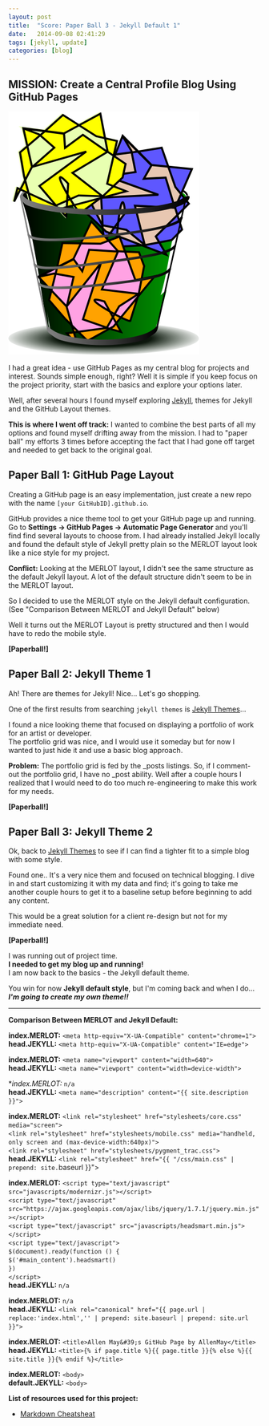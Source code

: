 ```yaml
---
layout: post
title:  "Score: Paper Ball 3 - Jekyll Default 1"
date:   2014-09-08 02:41:29
tags: [jekyll, update]
categories: [blog]
---
```

## **MISSION:** Create a Central Profile Blog Using GitHub Pages

<img src="/images/paperballOPTIMIZED.svg" alt="Paperball" class="post-icon">

I had a great idea - use GitHub Pages as my central blog for projects and interest. Sounds simple enough, right? Well it is simple if you keep focus on the project priority, start with the basics and explore your options later.

Well, after several hours I found myself exploring [Jekyll][jekyll], themes for Jekyll and the GitHub Layout themes. 

**This is where I went off track:** I wanted to combine the best parts of all my options and found myself drifting away from the mission.
I had to "paper ball" my efforts 3 times before accepting the fact that I had gone off target and needed to get back to the original goal.

## **Paper Ball 1:** GitHub Page Layout
Creating a GitHub page is an easy implementation, just create a new repo with the name `[your GitHubID].github.io`. 

GitHub provides a nice theme tool to get your GitHub page up and running. Go to **Settings -> GitHub Pages -> Automatic Page Generator** and you'll find find several layouts to choose from. I had already installed Jekyll locally and found the default style of Jekyll pretty plain so the MERLOT layout look like a nice style for my project.

**Conflict:** Looking at the MERLOT layout, I didn't see the same structure as the default Jekyll layout. A lot of the default structure didn't seem to be in the MERLOT layout.

So I decided to use the MERLOT style on the Jekyll default configuration. <span class="parened">(See "Comparison Between MERLOT and Jekyll Default" below)</span>

Well it turns out the MERLOT Layout is pretty structured and then I would have to redo the mobile style.

**[Paperball!]**

## **Paper Ball 2:** Jekyll Theme 1
Ah! There are themes for Jekyll! Nice... Let's go shopping.

One of the first results from searching `jekyll themes` is [Jekyll Themes][jekyllthemes]...

I found a nice looking theme that focused on displaying a portfolio of work for an artist or developer.  
The portfolio grid was nice, and I would use it someday but for now I wanted to just hide it and use a basic blog approach. 

**Problem:** The portfolio grid is fed by the _posts listings. So, if I comment-out the portfolio grid, I have no _post ability. Well after a couple hours I realized that I would need to do too much re-engineering to make this work for my needs.

**[Paperball!]**

## **Paper Ball 3:** Jekyll Theme 2
Ok, back to [Jekyll Themes][jekyllthemes] to see if I can find a tighter fit to a simple blog with some style.

Found one.. It's a very nice them and focused on technical blogging. I dive in and start customizing it with my data and find; it's going to take me another couple hours to get it to a baseline setup before beginning to add any content.

This would be a great solution for a client re-design but not for my immediate need.

**[Paperball!]**

I was running out of project time.  
**I needed to get my blog up and running!**  
I am now back to the basics - the Jekyll default theme.

You win for now **Jekyll default style**, but I'm coming back and when I do...  
**_I'm going to create my own theme!!_**

<hr>


**Comparison Between MERLOT and Jekyll Default:**

**index.MERLOT:** `<meta http-equiv="X-UA-Compatible" content="chrome=1">`  
**head.JEKYLL:**  `<meta http-equiv="X-UA-Compatible" content="IE=edge">`

**index.MERLOT:** `<meta name="viewport" content="width=640">`  
**head.JEKYLL:**  `<meta name="viewport" content="width=device-width">`

**index.MERLOT:* `n/a`  
**head.JEKYLL:**  `<meta name="description" content="{{ site.description }}">`

**index.MERLOT:** `<link rel="stylesheet" href="stylesheets/core.css" media="screen">`  
                  `<link rel="stylesheet" href="stylesheets/mobile.css" media="handheld, only screen and (max-device-width:640px)">`  
                  `<link rel="stylesheet" href="stylesheets/pygment_trac.css">`  
**head.JEKYLL:**  `<link rel="stylesheet" href="{{ "/css/main.css" | prepend: site.`baseurl }}">

**index.MERLOT:** `<script type="text/javascript" src="javascripts/modernizr.js"></script>`  
                  `<script type="text/javascript" src="https://ajax.googleapis.com/ajax/libs/jquery/1.7.1/jquery.min.js"></script>`  
                  `<script type="text/javascript" src="javascripts/headsmart.min.js"></script>`  
                  `<script type="text/javascript">`  
                    `$(document).ready(function () {`  
                    `$('#main_content').headsmart()`  
                    `})`  
                  `</script>`  
**head.JEKYLL:**  `n/a`

**index.MERLOT:** `n/a`  
**head.JEKYLL:**  `<link rel="canonical" href="{{ page.url | replace:'index.html','' | prepend: site.baseurl | prepend: site.url }}">`  

**index.MERLOT:** `<title>Allen May&#39;s GitHub Page by AllenMay</title>`  
**head.JEKYLL:**  `<title>{% if page.title %}{{ page.title }}{% else %}{{ site.title }}{% endif %}</title>`

**index.MERLOT:**    `<body>`  
**default.JEKYLL:**  `<body>`


**List of resources used for this project:**

 * [Markdown Cheatsheat][mdcs] 

[mdcs]:         https://github.com/adam-p/markdown-here/wiki/Markdown-Cheatsheet
[jekyll]:       http://jekyllrb.com/
[jekyllthemes]: http://jekyllthemes.org/